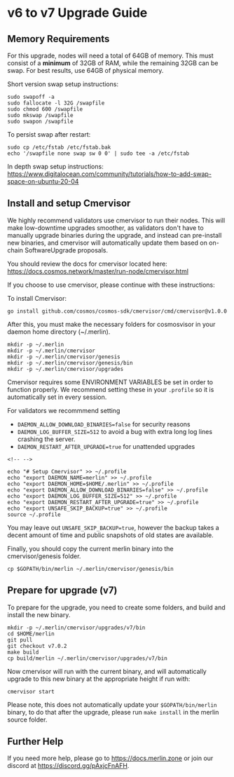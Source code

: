 # v6 to v7 Upgrade Guide

## Memory Requirements

For this upgrade, nodes will need a total of 64GB of memory. This must
consist of a **minimum** of 32GB of RAM, while the remaining 32GB can be
swap. For best results, use 64GB of physical memory.

Short version swap setup instructions:

``` {.sh}
sudo swapoff -a
sudo fallocate -l 32G /swapfile
sudo chmod 600 /swapfile
sudo mkswap /swapfile
sudo swapon /swapfile
```

To persist swap after restart:

``` {.sh}
sudo cp /etc/fstab /etc/fstab.bak
echo '/swapfile none swap sw 0 0' | sudo tee -a /etc/fstab
```

In depth swap setup instructions:
<https://www.digitalocean.com/community/tutorials/how-to-add-swap-space-on-ubuntu-20-04>

## Install and setup Cmervisor

We highly recommend validators use cmervisor to run their nodes. This
will make low-downtime upgrades smoother, as validators don't have to
manually upgrade binaries during the upgrade, and instead can
pre-install new binaries, and cmervisor will automatically update them
based on on-chain SoftwareUpgrade proposals.

You should review the docs for cmervisor located here:
<https://docs.cosmos.network/master/run-node/cmervisor.html>

If you choose to use cmervisor, please continue with these
instructions:

To install Cmervisor:

``` {.sh}
go install github.com/cosmos/cosmos-sdk/cmervisor/cmd/cmervisor@v1.0.0
```

After this, you must make the necessary folders for cosmosvisor in your
daemon home directory (\~/.merlin).

``` {.sh}
mkdir -p ~/.merlin
mkdir -p ~/.merlin/cmervisor
mkdir -p ~/.merlin/cmervisor/genesis
mkdir -p ~/.merlin/cmervisor/genesis/bin
mkdir -p ~/.merlin/cmervisor/upgrades
```

Cmervisor requires some ENVIRONMENT VARIABLES be set in order to
function properly. We recommend setting these in your `.profile` so it
is automatically set in every session.

For validators we recommmend setting

- `DAEMON_ALLOW_DOWNLOAD_BINARIES=false` for security reasons
- `DAEMON_LOG_BUFFER_SIZE=512` to avoid a bug with extra long log
    lines crashing the server.
- `DAEMON_RESTART_AFTER_UPGRADE=true` for unattended upgrades

```{=html}
<!-- -->
```

    echo "# Setup Cmervisor" >> ~/.profile
    echo "export DAEMON_NAME=merlin" >> ~/.profile
    echo "export DAEMON_HOME=$HOME/.merlin" >> ~/.profile
    echo "export DAEMON_ALLOW_DOWNLOAD_BINARIES=false" >> ~/.profile
    echo "export DAEMON_LOG_BUFFER_SIZE=512" >> ~/.profile
    echo "export DAEMON_RESTART_AFTER_UPGRADE=true" >> ~/.profile
    echo "export UNSAFE_SKIP_BACKUP=true" >> ~/.profile
    source ~/.profile

You may leave out `UNSAFE_SKIP_BACKUP=true`, however the backup takes a
decent amount of time and public snapshots of old states are available.

Finally, you should copy the current merlin binary into the
cmervisor/genesis folder.

    cp $GOPATH/bin/merlin ~/.merlin/cmervisor/genesis/bin

## Prepare for upgrade (v7)

To prepare for the upgrade, you need to create some folders, and build
and install the new binary.

    mkdir -p ~/.merlin/cmervisor/upgrades/v7/bin
    cd $HOME/merlin
    git pull
    git checkout v7.0.2
    make build
    cp build/merlin ~/.merlin/cmervisor/upgrades/v7/bin

Now cmervisor will run with the current binary, and will automatically
upgrade to this new binary at the appropriate height if run with:

    cmervisor start

Please note, this does not automatically update your
`$GOPATH/bin/merlin` binary, to do that after the upgrade, please run
`make install` in the merlin source folder.

## Further Help

If you need more help, please go to <https://docs.merlin.zone> or join
our discord at <https://discord.gg/pAxjcFnAFH>.
